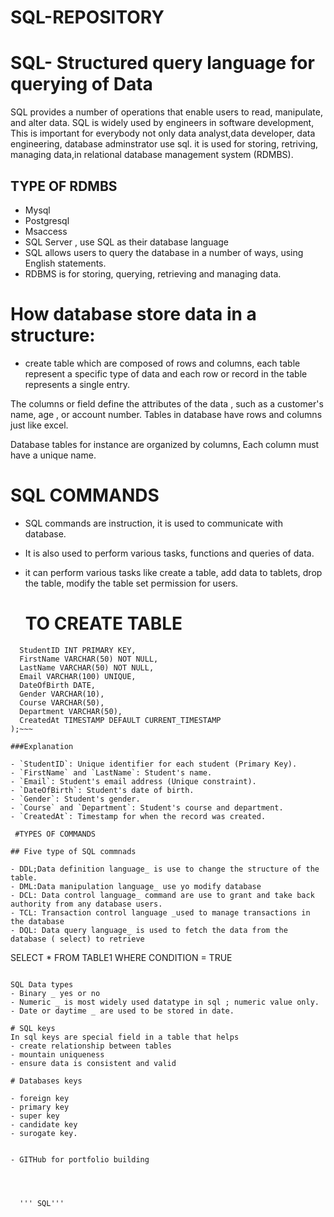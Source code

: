 # SQL-REPOSITORY

# SQL- Structured query language for querying of Data 
SQL provides a number of operations that enable users to read, manipulate, and alter data. SQL is widely used by engineers in software development, This is important for everybody not only data analyst,data developer, data engineering, database adminstrator use sql. it is used for storing, retriving, managing data,in relational database management system (RDMBS).

## TYPE OF RDMBS
- Mysql
- Postgresql
- Msaccess
- SQL Server , use SQL as their database language
- SQL allows users to query the database in a number of ways, using English statements.
- RDBMS is for storing, querying, retrieving and managing data.

# How database store data in a structure: 
- create table which are composed of rows and columns, each table represent a specific type of data and each row or record in the table represents a single entry.

The columns or field define the attributes of the data , such as a customer's name, age , or account number. Tables in database have rows and columns just like excel.

Database tables for instance are organized by columns, Each column must have a unique name.

# SQL COMMANDS 

- SQL commands are instruction, it is used to communicate with database.
- It is also used to perform various tasks, functions and queries of data.
- it can perform various tasks like create a table, add data to tablets, drop the table, modify the table set permission for users.

  # TO CREATE TABLE
  
~~~CREATE TABLE Students (
  StudentID INT PRIMARY KEY,
  FirstName VARCHAR(50) NOT NULL,
  LastName VARCHAR(50) NOT NULL,
  Email VARCHAR(100) UNIQUE,
  DateOfBirth DATE,
  Gender VARCHAR(10),
  Course VARCHAR(50),
  Department VARCHAR(50),
  CreatedAt TIMESTAMP DEFAULT CURRENT_TIMESTAMP
);~~~

###Explanation 

- `StudentID`: Unique identifier for each student (Primary Key).
- `FirstName` and `LastName`: Student's name.
- `Email`: Student's email address (Unique constraint).
- `DateOfBirth`: Student's date of birth.
- `Gender`: Student's gender.
- `Course` and `Department`: Student's course and department.
- `CreatedAt`: Timestamp for when the record was created.

 #TYPES OF COMMANDS

## Five type of SQL commnads

- DDL;Data definition language_ is use to change the structure of the table.
- DML:Data manipulation language_ use yo modify database 
- DCL: Data control language_ command are use to grant and take back authority from any database users.
- TCL: Transaction control language _used to manage transactions in the database
- DQL: Data query language_ is used to fetch the data from the database ( select) to retrieve

~~~
  SELECT * FROM TABLE1
  WHERE CONDITION = TRUE
~~~
  
SQL Data types
- Binary _ yes or no
- Numeric _ is most widely used datatype in sql ; numeric value only.
- Date or daytime _ are used to be stored in date.

# SQL keys
In sql keys are special field in a table that helps
- create relationship between tables
- mountain uniqueness
- ensure data is consistent and valid

# Databases keys

- foreign key
- primary key
- super key
- candidate key
- surogate key. 


- GITHub for portfolio building

 

  
  ''' SQL'''

  
